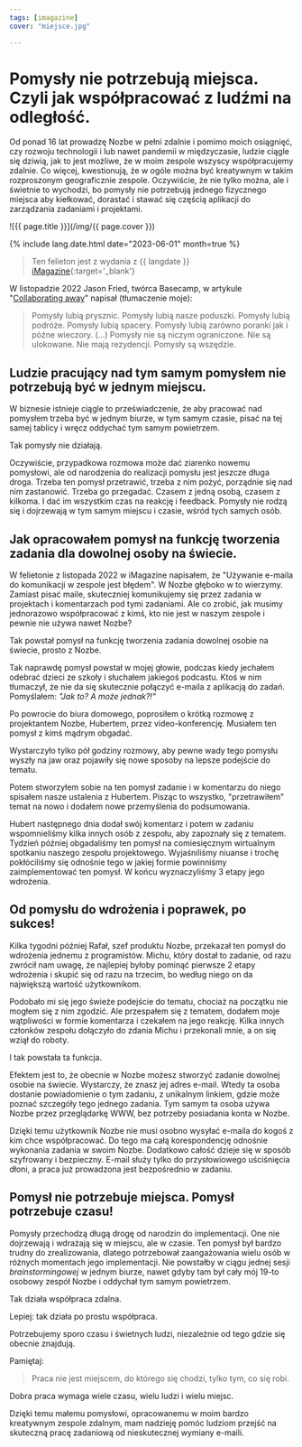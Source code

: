 ```yaml
---
tags: [imagazine]
cover: "miejsce.jpg"

---
```


# Pomysły nie potrzebują miejsca. Czyli jak współpracować z ludźmi na odległość.

Od ponad 16 lat prowadzę Nozbe w pełni zdalnie i pomimo moich osiągnięć, czy rozwoju technologii i lub nawet pandemii w międzyczasie, ludzie ciągle się dziwią, jak to jest możliwe, że w moim zespole wszyscy współpracujemy zdalnie. Co więcej, kwestionują, że w ogóle można być kreatywnym w takim rozproszonym geograficznie zespole. Oczywiście, że nie tylko można, ale i świetnie to wychodzi, bo pomysły nie potrzebują jednego fizycznego miejsca aby kiełkować, dorastać i stawać się częścią aplikacji do zarządzania zadaniami i projektami.

<!--More-->

![{{ page.title }}](/img/{{ page.cover }})

{% include lang.date.html date="2023-06-01" month=true %}

> Ten felieton jest z wydania z {{ langdate }} [iMagazine](https://imagazine.pl){:target='_blank'}

W listopadzie 2022 Jason Fried, twórca Basecamp, w artykule "[Collaborating away](https://world.hey.com/jason/collaborating-away-653ed7ef)" napisał (tłumaczenie moje):

> Pomysły lubią prysznic. Pomysły lubią nasze poduszki. Pomysły lubią podróże. Pomysły lubią spacery. Pomysły lubią zarówno poranki jak i późne wieczory. (…) Pomysły nie są niczym ograniczone. Nie są ulokowane. Nie mają rezydencji. Pomysły są wszędzie.

## Ludzie pracujący nad tym samym pomysłem nie potrzebują być w jednym miejscu.

W biznesie istnieje ciągle to przeświadczenie, że aby pracować nad pomysłem trzeba być w jednym biurze, w tym samym czasie, pisać na tej samej tablicy i wręcz oddychać tym samym powietrzem.

Tak pomysły nie działają.

Oczywiście, przypadkowa rozmowa może dać ziarenko nowemu pomysłowi, ale od narodzenia do realizacji pomysłu jest jeszcze długa droga. Trzeba ten pomysł przetrawić, trzeba z nim pożyć, porządnie się nad nim zastanowić. Trzeba go przegadać. Czasem z jedną osobą, czasem z kilkoma. I dać im wszystkim czas na reakcję i feedback. Pomysły nie rodzą się i dojrzewają w tym samym miejscu i czasie, wśród tych samych osób.

## Jak opracowałem pomysł na funkcję tworzenia zadania dla dowolnej osoby na świecie.

W felietonie z listopada 2022 w iMagazine napisałem, że "Używanie e-maila do komunikacji w zespole jest błędem". W Nozbe głęboko w to wierzymy. Zamiast pisać maile, skuteczniej komunikujemy się przez zadania w projektach i komentarzach pod tymi zadaniami. Ale co zrobić, jak musimy jednorazowo współpracować z kimś, kto nie jest w naszym zespole i pewnie nie używa nawet Nozbe?

Tak powstał pomysł na funkcję tworzenia zadania dowolnej osobie na świecie, prosto z Nozbe.

Tak naprawdę pomysł powstał w mojej głowie, podczas kiedy jechałem odebrać dzieci ze szkoły i słuchałem jakiegoś podcastu. Ktoś w nim tłumaczył, że nie da się skutecznie połączyć e-maila z aplikacją do zadań. Pomyślałem: *"Jak to? A może jednak?!"*

Po powrocie do biura domowego, poprosiłem o krótką rozmowę z projektantem Nozbe, Hubertem, przez video-konferencję. Musiałem ten pomysł z kimś mądrym obgadać.

Wystarczyło tylko pół godziny rozmowy, aby pewne wady tego pomysłu wyszły na jaw oraz pojawiły się nowe sposoby na lepsze podejście do tematu.

Potem stworzyłem sobie na ten pomysł zadanie i w komentarzu do niego spisałem nasze ustalenia z Hubertem. Pisząc to wszystko, "przetrawiłem" temat na nowo i dodałem nowe przemyślenia do podsumowania.

Hubert następnego dnia dodał swój komentarz i potem w zadaniu wspomnieliśmy kilka innych osób z zespołu, aby zapoznały się z tematem. Tydzień później obgadaliśmy ten pomysł na comiesięcznym wirtualnym spotkaniu naszego zespołu projektowego. Wyjaśniliśmy niuanse i trochę pokłóciliśmy się odnośnie tego w jakiej formie powinniśmy zaimplementować ten pomysł. W końcu wyznaczyliśmy 3 etapy jego wdrożenia.

## Od pomysłu do wdrożenia i poprawek, po sukces!

Kilka tygodni później Rafał, szef produktu Nozbe, przekazał ten pomysł do wdrożenia jednemu z programistów. Michu, który dostał to zadanie, od razu zwrócił nam uwagę, że najlepiej byłoby pominąć pierwsze 2 etapy wdrożenia i skupić się od razu na trzecim, bo według niego on da największą wartość użytkownikom.

Podobało mi się jego świeże podejście do tematu, chociaż na początku nie mogłem się z nim zgodzić. Ale przespałem się z tematem, dodałem moje wątpliwości w formie komentarza i czekałem na jego reakcję. Kilka innych członków zespołu dołączyło do zdania Michu i przekonali mnie, a on się wziął do roboty.

I tak powstała ta funkcja.

Efektem jest to, że obecnie w Nozbe możesz stworzyć zadanie dowolnej osobie na świecie. Wystarczy, że znasz jej adres e-mail. Wtedy ta osoba dostanie powiadomienie o tym zadaniu, z unikalnym linkiem, gdzie może poznać szczegóły tego jednego zadania. Tym samym ta osoba używa Nozbe przez przeglądarkę WWW, bez potrzeby posiadania konta w Nozbe.

Dzięki temu użytkownik Nozbe nie musi osobno wysyłać e-maila do kogoś z kim chce współpracować. Do tego ma całą korespondencję odnośnie wykonania zadania w swoim Nozbe. Dodatkowo całość dzieje się w sposób szyfrowany i bezpieczny. E-mail służy tylko do przysłowiowego uściśnięcia dłoni, a praca już prowadzona jest bezpośrednio w zadaniu.

## Pomysł nie potrzebuje miejsca. Pomysł potrzebuje czasu!

Pomysły przechodzą długą drogę od narodzin do implementacji. One nie dojrzewają i wdrażają się w miejscu, ale w czasie. Ten pomysł był bardzo trudny do zrealizowania, dlatego potrzebował zaangażowania wielu osób w różnych momentach jego implementacji. Nie powstałby w ciągu jednej sesji *brainstormingowej* w jednym biurze, nawet gdyby tam był cały mój 19-to osobowy zespół Nozbe i oddychał tym samym powietrzem.

Tak działa współpraca zdalna.

Lepiej: tak działa po prostu współpraca.

Potrzebujemy sporo czasu i świetnych ludzi, niezależnie od tego gdzie się obecnie znajdują.

Pamiętaj:

> Praca nie jest miejscem, do którego się chodzi, tylko tym, co się robi.

Dobra praca wymaga wiele czasu, wielu ludzi i wielu miejsc.

Dzięki temu małemu pomysłowi, opracowanemu w moim bardzo kreatywnym zespole zdalnym, mam nadzieję pomóc ludziom przejść na skuteczną pracę zadaniową od nieskutecznej wymiany e-maili.

[n]: https://michael.gratis/nozbe_pl
[np]: https://michael.gratis/nozbepersonal_pl